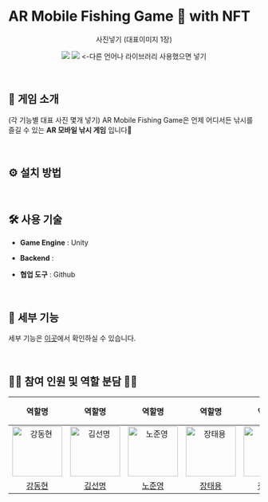# AR Mobile Fishing Game 🐬 with NFT
<p align="middle" >
 사진넣기 (대표이미지 1장)
</p>

<p align="middle" >
<img src="https://img.shields.io/badge/Unity-000000?style=flat&logo=Unity&logoColor=white"/>
<img src="https://img.shields.io/badge/C Sharp-239120?style=flat&logo=CSharp&logoColor=white"/>
<-다른 언어나 라이브러리 사용했으면 넣기 
</p>

</br>

## 🌊 게임 소개 
(각 기능별 대표 사진 몇개 넣기) 
AR Mobile Fishing Game은 언제 어디서든 낚시를 즐길 수 있는 **AR 모바일 낚시 게임** 입니다🐚

</br>


## ⚙ 설치 방법 


</br>



## 🛠 사용 기술

- **Game Engine** : Unity 

- **Backend** : 

- **협업 도구** : Github


</br>

## 🎨 세부 기능 

세부 기능은 [이곳](https://)에서 확인하실 수 있습니다. 


</br>

## 👨‍💻 참여 인원 및 역할 분담 👩‍💻
| 역할명 |  역할명 | 역할명 | 역할명 | 역할명 |  AR & 인벤토리 |
|:------:|:------:|:------:|:------:|:------:|:------:|
| <img src="#" width=100px alt="강동현"/> | <img src="#" width=100px alt="김선명"/> | <img src="#" width=100px alt="노준영"/> | <img src="#" width=100px alt="장태용"/> | <img src="#" width=100px alt="정지성"/> | <img src="https://avatars.githubusercontent.com/u/77582221?v=4" width=100px alt="최정윤"/> | 
|[강동현](https://github.com/)|[김선명](https://github.com/)|[노준영](https://github.com/)|[장태용](https://github.com/)|[정지성](https://github.com/c-jeongyyun)|[최정윤](https://github.com/)|


